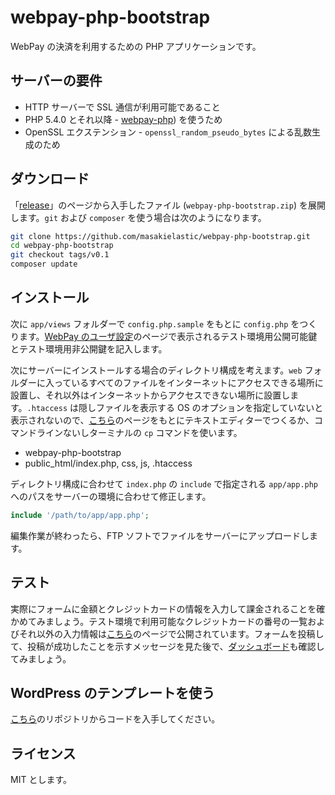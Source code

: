 # webpay-php-bootstrap

WebPay の決済を利用するための PHP アプリケーションです。

## サーバーの要件

  * HTTP サーバーで SSL 通信が利用可能であること
  * PHP 5.4.0 とそれ以降 - [webpay-php](https://github.com/webpay/webpay-php)) を使うため
  * OpenSSL エクステンション - `openssl_random_pseudo_bytes` による乱数生成のため

## ダウンロード

「[release](https://github.com/masakielastic/webpay-php-bootstrap/releases)」のページから入手したファイル (`webpay-php-bootstrap.zip`) を展開します。`git` および `composer` を使う場合は次のようになります。

```bash
git clone https://github.com/masakielastic/webpay-php-bootstrap.git
cd webpay-php-bootstrap
git checkout tags/v0.1
composer update
```

## インストール

次に `app/views` フォルダーで `config.php.sample` をもとに `config.php` をつくります。[WebPay のユーザ設定](https://webpay.jp/settings)のページで表示されるテスト環境用公開可能鍵とテスト環境用非公開鍵を記入します。

次にサーバーにインストールする場合のディレクトリ構成を考えます。`web` フォルダーに入っているすべてのファイルをインターネットにアクセスできる場所に設置し、それ以外はインターネットからアクセスできない場所に設置します。`.htaccess` は隠しファイルを表示する OS のオプションを指定していないと表示されないので、[こちら](https://raw.githubusercontent.com/masakielastic/webpay-php-bootstrap/master/web/.htaccess)のページをもとにテキストエディターでつくるか、コマンドラインないしターミナルの `cp` コマンドを使います。

 * webpay-php-bootstrap
 * public_html/index.php, css, js, .htaccess

ディレクトリ構成に合わせて `index.php` の `include` で指定される `app/app.php` へのパスをサーバーの環境に合わせて修正します。

```php
include '/path/to/app/app.php';
```

編集作業が終わったら、FTP ソフトでファイルをサーバーにアップロードします。

## テスト

実際にフォームに金額とクレジットカードの情報を入力して課金されることを確かめてみましょう。テスト環境で利用可能なクレジットカードの番号の一覧およびそれ以外の入力情報は[こちら](https://webpay.jp/docs/mock_cards)のページで公開されています。フォームを投稿して、投稿が成功したことを示すメッセージを見た後で、[ダッシュボード](https://webpay.jp/test/dashboard)も確認してみましょう。

## WordPress のテンプレートを使う

[こちら](https://github.com/masakielastic/webpay-php-bootstrap-wp-view)のリポジトリからコードを入手してください。

## ライセンス

MIT とします。

